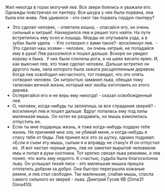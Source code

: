 Жил некогда в горах могучий лев.
Все звери боялись и уважали его.
Однажды повстречал он пантеру. Вся шкура у нее была порвана, она была еле жива. Лев удивился - кто смог так порвать гордую пантеру? 
- Это сделал человек, - ответила кошка, - опасайся его, он очень сильный и хитрый!.
Нахмурился лев и решил того найти. На пути встретились ему осел и лошадь.
Морды их опутывала узда, а в зубах были удила. 
 - Кто сотворил с вами такое?- воскликнул лев.
 - Это сделал наш хозяин - человек,  он очень хитрый, не попадайся ему в руки!
Лев разозлился и пошел дальше. Вскоре он увидел корову и быка.  У них были спилены рога, а на шеях висело ярмо. И, как выяснил лев, это тоже сделал человек.
Дальше встретил он другого льва, лапа которого была зажата расщепленным деревом. Когда лев освободил несчастного, тот поведал, что это опять сотворил человек. Он хитростью заманил льва, обещая тому талисман вечной жизни, который мог якобы изготовить из этого дерева.
- Остерегайся его и не верь ему никогда! - сказал освобожденный лев.
- О, человек, когда-нибудь ты заплатишь за все страдания зверей!! - воскликнул лев и пошел дальше.
Вдруг попалась ему под лапы маленькая мышь. Он хотел ее раздавить, но мышь взмолилась отпустить ее.
- Если ты мне подаришь жизнь, я тоже когда-нибудь подарю тебе жизнь. Не причиняй мне зла, не убивай меня, и когда-нибудь я спасу тебя от беды.
Лев принял все это за шутку, однако подумал: «Если я съем эту мышь, сытым я и вправду не стану!» И он отпустил ее.
 И вот настал черный день, лев не заметил вырытой человеком ямы и попал в руки охотника. Тот крепко связал льва ремнями, и лев понял, что жить ему недолго.
К счастью, судьба была благосклонна  льву. Он услышал тихий писк - это маленькая мышка пришла отплатить добром за добро. Она быстро перегрызла кожаные ремни, и лев стал свободен.
Так маленькая, слабая мышь, спасла самого сильного из зверей - льва.
       Дмитрий Гусев 6В (Dima31 Dima410)
